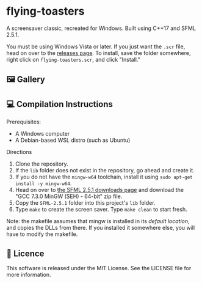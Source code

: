 # flying-toasters

A screensaver classic, recreated for Windows. Built using C++17 and SFML 2.5.1.

You must be using Windows Vista or later. If you just want the `.scr` file, head on over to the [releases page](https://github.com/JonahSussman/software-renderer/releases). To install, save the folder somewhere, right click on `flying-toasters.scr`, and click "Install."

## 🖼️ Gallery

## 💻 Compilation Instructions

Prerequisites:
- A Windows computer
- A Debian-based WSL distro (such as Ubuntu)

Directions
1. Clone the repository.
1. If the `lib` folder does not exist in the repository, go ahead and create it.
1. If you do not have the `mingw-w64` toolchain, install it using `sudo apt-get install -y mingw-w64`.
1. Head on over to [the SFML 2.5.1 downloads page](https://www.sfml-dev.org/download/sfml/2.5.1/) and download the "GCC 7.3.0 MinGW (SEH) - 64-bit" zip file.
1. Copy the `SFML-2.5.1` folder into this project's `lib` folder. 
1. Type `make` to create the screen saver. Type `make clean` to start fresh.

Note: the makefile assumes that mingw is installed in its *default location*, and copies the DLLs from there. If you installed it somewhere else, you will have to modify the makefile.

## 📜 Licence

This software is released under the MIT License. See the LICENSE file for more information.
